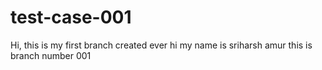 # test-case-001
Hi, this is my first branch created ever 
hi my name is sriharsh amur
this is branch number 001

